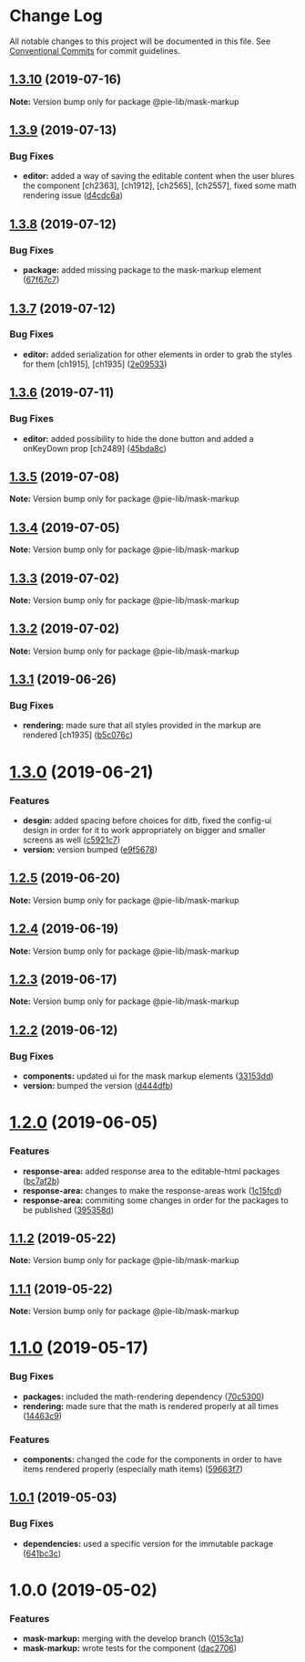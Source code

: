 # Change Log

All notable changes to this project will be documented in this file.
See [Conventional Commits](https://conventionalcommits.org) for commit guidelines.

## [1.3.10](https://github.com/pie-framework/pie-lib/compare/@pie-lib/mask-markup@1.3.9...@pie-lib/mask-markup@1.3.10) (2019-07-16)

**Note:** Version bump only for package @pie-lib/mask-markup





## [1.3.9](https://github.com/pie-framework/pie-lib/compare/@pie-lib/mask-markup@1.3.8...@pie-lib/mask-markup@1.3.9) (2019-07-13)


### Bug Fixes

* **editor:** added a way of saving the editable content when the user blures the component [ch2363], [ch1912], [ch2565], [ch2557], fixed some math rendering issue ([d4cdc6a](https://github.com/pie-framework/pie-lib/commit/d4cdc6a))





## [1.3.8](https://github.com/pie-framework/pie-lib/compare/@pie-lib/mask-markup@1.3.7...@pie-lib/mask-markup@1.3.8) (2019-07-12)


### Bug Fixes

* **package:** added missing package to the mask-markup element ([67f67c7](https://github.com/pie-framework/pie-lib/commit/67f67c7))





## [1.3.7](https://github.com/pie-framework/pie-lib/compare/@pie-lib/mask-markup@1.3.6...@pie-lib/mask-markup@1.3.7) (2019-07-12)


### Bug Fixes

* **editor:** added serialization for other elements in order to grab the styles for them [ch1915], [ch1935] ([2e09533](https://github.com/pie-framework/pie-lib/commit/2e09533))





## [1.3.6](https://github.com/pie-framework/pie-lib/compare/@pie-lib/mask-markup@1.3.5...@pie-lib/mask-markup@1.3.6) (2019-07-11)


### Bug Fixes

* **editor:** added possibility to hide the done button and added a onKeyDown prop [ch2489] ([45bda8c](https://github.com/pie-framework/pie-lib/commit/45bda8c))





## [1.3.5](https://github.com/pie-framework/pie-lib/compare/@pie-lib/mask-markup@1.3.4...@pie-lib/mask-markup@1.3.5) (2019-07-08)

**Note:** Version bump only for package @pie-lib/mask-markup





## [1.3.4](https://github.com/pie-framework/pie-lib/compare/@pie-lib/mask-markup@1.3.3...@pie-lib/mask-markup@1.3.4) (2019-07-05)

**Note:** Version bump only for package @pie-lib/mask-markup





## [1.3.3](https://github.com/pie-framework/pie-lib/compare/@pie-lib/mask-markup@1.3.2...@pie-lib/mask-markup@1.3.3) (2019-07-02)

**Note:** Version bump only for package @pie-lib/mask-markup





## [1.3.2](https://github.com/pie-framework/pie-lib/compare/@pie-lib/mask-markup@1.3.1...@pie-lib/mask-markup@1.3.2) (2019-07-02)

**Note:** Version bump only for package @pie-lib/mask-markup





## [1.3.1](https://github.com/pie-framework/pie-lib/compare/@pie-lib/mask-markup@1.3.0...@pie-lib/mask-markup@1.3.1) (2019-06-26)


### Bug Fixes

* **rendering:** made sure that all styles provided in the markup are rendered [ch1935] ([b5c076c](https://github.com/pie-framework/pie-lib/commit/b5c076c))





# [1.3.0](https://github.com/pie-framework/pie-lib/compare/@pie-lib/mask-markup@1.2.5...@pie-lib/mask-markup@1.3.0) (2019-06-21)


### Features

* **desgin:** added spacing before choices for ditb, fixed the config-ui design in order for it to work appropriately on bigger and smaller screens as well ([c5921c7](https://github.com/pie-framework/pie-lib/commit/c5921c7))
* **version:** version bumped ([e9f5678](https://github.com/pie-framework/pie-lib/commit/e9f5678))





## [1.2.5](https://github.com/pie-framework/pie-lib/compare/@pie-lib/mask-markup@1.2.4...@pie-lib/mask-markup@1.2.5) (2019-06-20)

**Note:** Version bump only for package @pie-lib/mask-markup





## [1.2.4](https://github.com/pie-framework/pie-lib/compare/@pie-lib/mask-markup@1.2.3...@pie-lib/mask-markup@1.2.4) (2019-06-19)

**Note:** Version bump only for package @pie-lib/mask-markup





## [1.2.3](https://github.com/pie-framework/pie-lib/compare/@pie-lib/mask-markup@1.2.2...@pie-lib/mask-markup@1.2.3) (2019-06-17)

**Note:** Version bump only for package @pie-lib/mask-markup





## [1.2.2](https://github.com/pie-framework/pie-lib/compare/@pie-lib/mask-markup@1.2.0...@pie-lib/mask-markup@1.2.2) (2019-06-12)


### Bug Fixes

* **components:** updated ui for the mask markup elements ([33153dd](https://github.com/pie-framework/pie-lib/commit/33153dd))
* **version:** bumped the version ([d444dfb](https://github.com/pie-framework/pie-lib/commit/d444dfb))





# [1.2.0](https://github.com/pie-framework/pie-lib/compare/@pie-lib/mask-markup@1.1.2...@pie-lib/mask-markup@1.2.0) (2019-06-05)


### Features

* **response-area:** added response area to the editable-html packages ([bc7af2b](https://github.com/pie-framework/pie-lib/commit/bc7af2b))
* **response-area:** changes to make the response-areas work ([1c15fcd](https://github.com/pie-framework/pie-lib/commit/1c15fcd))
* **response-area:** commiting some changes in order for the packages to be published ([395358d](https://github.com/pie-framework/pie-lib/commit/395358d))





## [1.1.2](https://github.com/pie-framework/pie-lib/compare/@pie-lib/mask-markup@1.1.1...@pie-lib/mask-markup@1.1.2) (2019-05-22)

**Note:** Version bump only for package @pie-lib/mask-markup

## [1.1.1](https://github.com/pie-framework/pie-lib/compare/@pie-lib/mask-markup@1.1.0...@pie-lib/mask-markup@1.1.1) (2019-05-22)

**Note:** Version bump only for package @pie-lib/mask-markup

# [1.1.0](https://github.com/pie-framework/pie-lib/compare/@pie-lib/mask-markup@1.0.1...@pie-lib/mask-markup@1.1.0) (2019-05-17)

### Bug Fixes

- **packages:** included the math-rendering dependency ([70c5300](https://github.com/pie-framework/pie-lib/commit/70c5300))
- **rendering:** made sure that the math is rendered properly at all times ([14463c9](https://github.com/pie-framework/pie-lib/commit/14463c9))

### Features

- **components:** changed the code for the components in order to have items rendered properly (especially math items) ([59663f7](https://github.com/pie-framework/pie-lib/commit/59663f7))

## [1.0.1](https://github.com/pie-framework/pie-lib/compare/@pie-lib/mask-markup@1.0.0...@pie-lib/mask-markup@1.0.1) (2019-05-03)

### Bug Fixes

- **dependencies:** used a specific version for the immutable package ([641bc3c](https://github.com/pie-framework/pie-lib/commit/641bc3c))

# 1.0.0 (2019-05-02)

### Features

- **mask-markup:** merging with the develop branch ([0153c1a](https://github.com/pie-framework/pie-lib/commit/0153c1a))
- **mask-markup:** wrote tests for the component ([dac2706](https://github.com/pie-framework/pie-lib/commit/dac2706))

